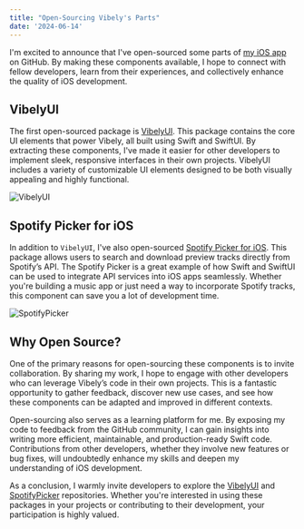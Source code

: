 ```yaml
---
title: "Open-Sourcing Vibely's Parts"
date: '2024-06-14'
---
```


I'm excited to announce that I've open-sourced some parts of [my iOS app](https://apps.apple.com/app/id1528056717) on GitHub. By making these components available, I hope to connect with fellow developers, learn from their experiences, and collectively enhance the quality of iOS development.

## VibelyUI

The first open-sourced package is [VibelyUI](https://github.com/heyaibek/vibely-ui-ios). This package contains the core UI elements that power Vibely, all built using Swift and SwiftUI. By extracting these components, I've made it easier for other developers to implement sleek, responsive interfaces in their own projects. VibelyUI includes a variety of customizable UI elements designed to be both visually appealing and highly functional.

![VibelyUI](/blog-assets/vibely-ui-showcase.png 'VibelyUI Showcase')

## Spotify Picker for iOS

In addition to `VibelyUI`, I've also open-sourced [Spotify Picker for iOS](https://github.com/heyaibek/spotify-picker-ios). This package allows users to search and download preview tracks directly from Spotify’s API. The Spotify Picker is a great example of how Swift and SwiftUI can be used to integrate API services into iOS apps seamlessly. Whether you're building a music app or just need a way to incorporate Spotify tracks, this component can save you a lot of development time.

![SpotifyPicker](/blog-assets/spotify-picker-preview.png 'SpotifyPicker Preview')

## Why Open Source?

One of the primary reasons for open-sourcing these components is to invite collaboration. By sharing my work, I hope to engage with other developers who can leverage Vibely’s code in their own projects. This is a fantastic opportunity to gather feedback, discover new use cases, and see how these components can be adapted and improved in different contexts.

Open-sourcing also serves as a learning platform for me. By exposing my code to feedback from the GitHub community, I can gain insights into writing more efficient, maintainable, and production-ready Swift code. Contributions from other developers, whether they involve new features or bug fixes, will undoubtedly enhance my skills and deepen my understanding of iOS development.

As a conclusion, I warmly invite developers to explore the [VibelyUI](https://github.com/heyaibek/vibely-ui-ios) and [SpotifyPicker](https://github.com/heyaibek/spotify-picker-ios) repositories. Whether you're interested in using these packages in your projects or contributing to their development, your participation is highly valued.
